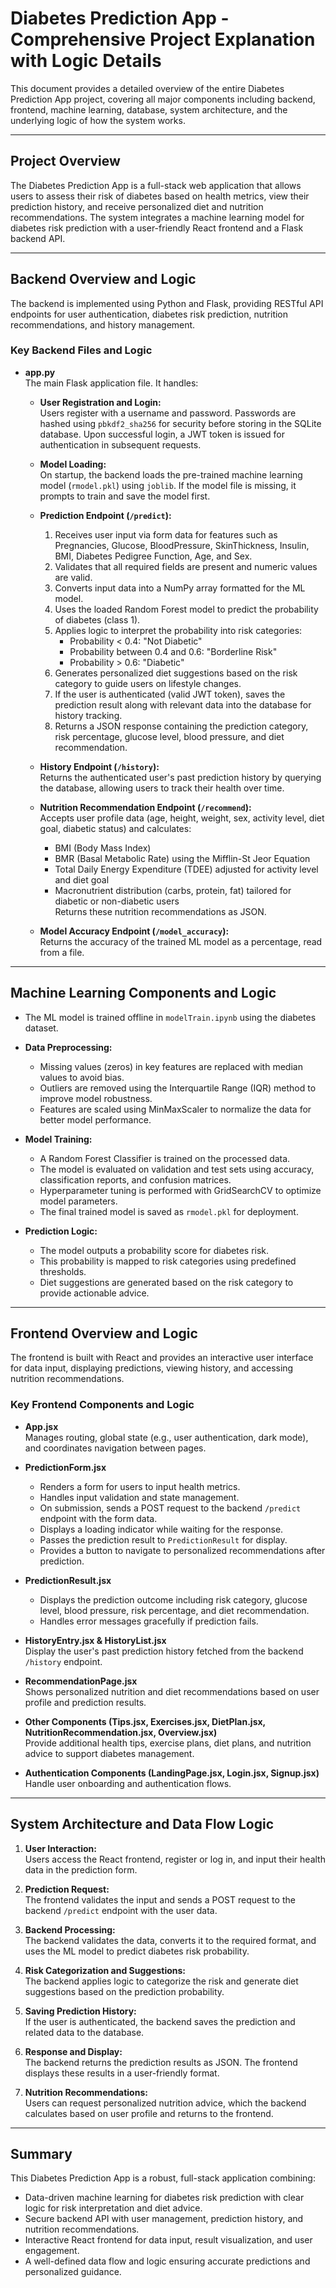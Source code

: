 # Diabetes Prediction App - Comprehensive Project Explanation with Logic Details

This document provides a detailed overview of the entire Diabetes Prediction App project, covering all major components including backend, frontend, machine learning, database, system architecture, and the underlying logic of how the system works.

---

## Project Overview

The Diabetes Prediction App is a full-stack web application that allows users to assess their risk of diabetes based on health metrics, view their prediction history, and receive personalized diet and nutrition recommendations. The system integrates a machine learning model for diabetes risk prediction with a user-friendly React frontend and a Flask backend API.

---

## Backend Overview and Logic

The backend is implemented using Python and Flask, providing RESTful API endpoints for user authentication, diabetes risk prediction, nutrition recommendations, and history management.

### Key Backend Files and Logic

- **app.py**  
  The main Flask application file. It handles:

  - **User Registration and Login:**  
    Users register with a username and password. Passwords are hashed using `pbkdf2_sha256` for security before storing in the SQLite database. Upon successful login, a JWT token is issued for authentication in subsequent requests.

  - **Model Loading:**  
    On startup, the backend loads the pre-trained machine learning model (`rmodel.pkl`) using `joblib`. If the model file is missing, it prompts to train and save the model first.

  - **Prediction Endpoint (`/predict`):**  
    1. Receives user input via form data for features such as Pregnancies, Glucose, BloodPressure, SkinThickness, Insulin, BMI, Diabetes Pedigree Function, Age, and Sex.  
    2. Validates that all required fields are present and numeric values are valid.  
    3. Converts input data into a NumPy array formatted for the ML model.  
    4. Uses the loaded Random Forest model to predict the probability of diabetes (class 1).  
    5. Applies logic to interpret the probability into risk categories:  
       - Probability < 0.4: "Not Diabetic"  
       - Probability between 0.4 and 0.6: "Borderline Risk"  
       - Probability > 0.6: "Diabetic"  
    6. Generates personalized diet suggestions based on the risk category to guide users on lifestyle changes.  
    7. If the user is authenticated (valid JWT token), saves the prediction result along with relevant data into the database for history tracking.  
    8. Returns a JSON response containing the prediction category, risk percentage, glucose level, blood pressure, and diet recommendation.

  - **History Endpoint (`/history`):**  
    Returns the authenticated user's past prediction history by querying the database, allowing users to track their health over time.

  - **Nutrition Recommendation Endpoint (`/recommend`):**  
    Accepts user profile data (age, height, weight, sex, activity level, diet goal, diabetic status) and calculates:  
    - BMI (Body Mass Index)  
    - BMR (Basal Metabolic Rate) using the Mifflin-St Jeor Equation  
    - Total Daily Energy Expenditure (TDEE) adjusted for activity level and diet goal  
    - Macronutrient distribution (carbs, protein, fat) tailored for diabetic or non-diabetic users  
    Returns these nutrition recommendations as JSON.

  - **Model Accuracy Endpoint (`/model_accuracy`):**  
    Returns the accuracy of the trained ML model as a percentage, read from a file.

---

## Machine Learning Components and Logic

- The ML model is trained offline in `modelTrain.ipynb` using the diabetes dataset.

- **Data Preprocessing:**  
  - Missing values (zeros) in key features are replaced with median values to avoid bias.  
  - Outliers are removed using the Interquartile Range (IQR) method to improve model robustness.  
  - Features are scaled using MinMaxScaler to normalize the data for better model performance.

- **Model Training:**  
  - A Random Forest Classifier is trained on the processed data.  
  - The model is evaluated on validation and test sets using accuracy, classification reports, and confusion matrices.  
  - Hyperparameter tuning is performed with GridSearchCV to optimize model parameters.  
  - The final trained model is saved as `rmodel.pkl` for deployment.

- **Prediction Logic:**  
  - The model outputs a probability score for diabetes risk.  
  - This probability is mapped to risk categories using predefined thresholds.  
  - Diet suggestions are generated based on the risk category to provide actionable advice.

---

## Frontend Overview and Logic

The frontend is built with React and provides an interactive user interface for data input, displaying predictions, viewing history, and accessing nutrition recommendations.

### Key Frontend Components and Logic

- **App.jsx**  
  Manages routing, global state (e.g., user authentication, dark mode), and coordinates navigation between pages.

- **PredictionForm.jsx**  
  - Renders a form for users to input health metrics.  
  - Handles input validation and state management.  
  - On submission, sends a POST request to the backend `/predict` endpoint with the form data.  
  - Displays a loading indicator while waiting for the response.  
  - Passes the prediction result to `PredictionResult` for display.  
  - Provides a button to navigate to personalized recommendations after prediction.

- **PredictionResult.jsx**  
  - Displays the prediction outcome including risk category, glucose level, blood pressure, risk percentage, and diet recommendation.  
  - Handles error messages gracefully if prediction fails.

- **HistoryEntry.jsx & HistoryList.jsx**  
  Display the user's past prediction history fetched from the backend `/history` endpoint.

- **RecommendationPage.jsx**  
  Shows personalized nutrition and diet recommendations based on user profile and prediction results.

- **Other Components (Tips.jsx, Exercises.jsx, DietPlan.jsx, NutritionRecommendation.jsx, Overview.jsx)**  
  Provide additional health tips, exercise plans, diet plans, and nutrition advice to support diabetes management.

- **Authentication Components (LandingPage.jsx, Login.jsx, Signup.jsx)**  
  Handle user onboarding and authentication flows.

---

## System Architecture and Data Flow Logic

1. **User Interaction:**  
   Users access the React frontend, register or log in, and input their health data in the prediction form.

2. **Prediction Request:**  
   The frontend validates the input and sends a POST request to the backend `/predict` endpoint with the user data.

3. **Backend Processing:**  
   The backend validates the data, converts it to the required format, and uses the ML model to predict diabetes risk probability.

4. **Risk Categorization and Suggestions:**  
   The backend applies logic to categorize the risk and generate diet suggestions based on the prediction probability.

5. **Saving Prediction History:**  
   If the user is authenticated, the backend saves the prediction and related data to the database.

6. **Response and Display:**  
   The backend returns the prediction results as JSON. The frontend displays these results in a user-friendly format.

7. **Nutrition Recommendations:**  
   Users can request personalized nutrition advice, which the backend calculates based on user profile and returns to the frontend.

---

## Summary

This Diabetes Prediction App is a robust, full-stack application combining:

- Data-driven machine learning for diabetes risk prediction with clear logic for risk interpretation and diet advice.
- Secure backend API with user management, prediction history, and nutrition recommendations.
- Interactive React frontend for data input, result visualization, and user engagement.
- A well-defined data flow and logic ensuring accurate predictions and personalized guidance.

 
